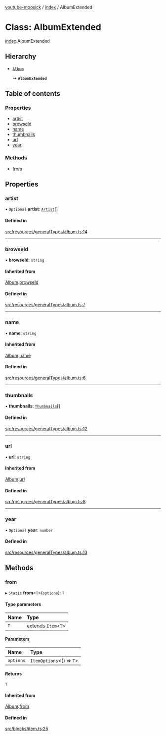 [youtube-moosick](../README.md) / [index](../modules/index.md) / AlbumExtended

# Class: AlbumExtended

[index](../modules/index.md).AlbumExtended

## Hierarchy

- [`Album`](index.Album.md)

  ↳ **`AlbumExtended`**

## Table of contents

### Properties

- [artist](index.AlbumExtended.md#artist)
- [browseId](index.AlbumExtended.md#browseid)
- [name](index.AlbumExtended.md#name)
- [thumbnails](index.AlbumExtended.md#thumbnails)
- [url](index.AlbumExtended.md#url)
- [year](index.AlbumExtended.md#year)

### Methods

- [from](index.AlbumExtended.md#from)

## Properties

### artist

• `Optional` **artist**: [`Artist`](index.Artist.md)[]

#### Defined in

[src/resources/generalTypes/album.ts:14](https://github.com/EvasiveXkiller/youtube-moosick/blob/1f57522/src/resources/generalTypes/album.ts#L14)

___

### browseId

• **browseId**: `string`

#### Inherited from

[Album](index.Album.md).[browseId](index.Album.md#browseid)

#### Defined in

[src/resources/generalTypes/album.ts:7](https://github.com/EvasiveXkiller/youtube-moosick/blob/1f57522/src/resources/generalTypes/album.ts#L7)

___

### name

• **name**: `string`

#### Inherited from

[Album](index.Album.md).[name](index.Album.md#name)

#### Defined in

[src/resources/generalTypes/album.ts:6](https://github.com/EvasiveXkiller/youtube-moosick/blob/1f57522/src/resources/generalTypes/album.ts#L6)

___

### thumbnails

• **thumbnails**: [`Thumbnails`](index.Thumbnails.md)[]

#### Defined in

[src/resources/generalTypes/album.ts:12](https://github.com/EvasiveXkiller/youtube-moosick/blob/1f57522/src/resources/generalTypes/album.ts#L12)

___

### url

• **url**: `string`

#### Inherited from

[Album](index.Album.md).[url](index.Album.md#url)

#### Defined in

[src/resources/generalTypes/album.ts:8](https://github.com/EvasiveXkiller/youtube-moosick/blob/1f57522/src/resources/generalTypes/album.ts#L8)

___

### year

• `Optional` **year**: `number`

#### Defined in

[src/resources/generalTypes/album.ts:13](https://github.com/EvasiveXkiller/youtube-moosick/blob/1f57522/src/resources/generalTypes/album.ts#L13)

## Methods

### from

▸ `Static` **from**<`T`\>(`options`): `T`

#### Type parameters

| Name | Type |
| :------ | :------ |
| `T` | extends `Item`<`T`\> |

#### Parameters

| Name | Type |
| :------ | :------ |
| `options` | `ItemOptions`<() => `T`\> |

#### Returns

`T`

#### Inherited from

[Album](index.Album.md).[from](index.Album.md#from)

#### Defined in

[src/blocks/item.ts:25](https://github.com/EvasiveXkiller/youtube-moosick/blob/1f57522/src/blocks/item.ts#L25)
